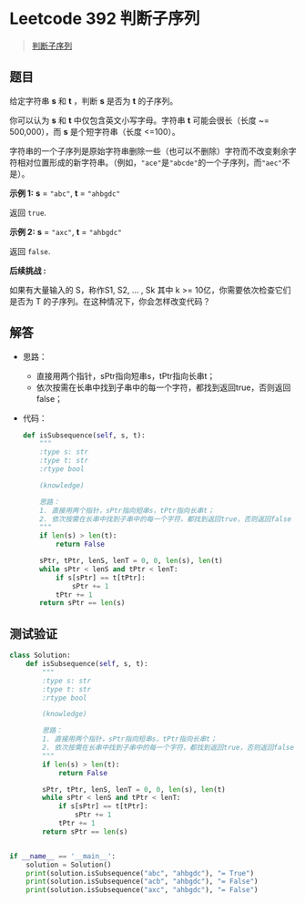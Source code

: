 # Leetcode 392 判断子序列

> [判断子序列](https://leetcode-cn.com/problems/is-subsequence/)

## 题目

给定字符串 **s** 和 **t** ，判断 **s** 是否为 **t** 的子序列。

你可以认为 **s** 和 **t** 中仅包含英文小写字母。字符串 **t** 可能会很长（长度 ~= 500,000），而 **s** 是个短字符串（长度 <=100）。

字符串的一个子序列是原始字符串删除一些（也可以不删除）字符而不改变剩余字符相对位置形成的新字符串。（例如，`"ace"`是`"abcde"`的一个子序列，而`"aec"`不是）。

**示例 1:**
**s** = `"abc"`, **t** = `"ahbgdc"`

返回 `true`.

**示例 2:**
**s** = `"axc"`, **t** = `"ahbgdc"`

返回 `false`.

**后续挑战 :**

如果有大量输入的 S，称作S1, S2, ... , Sk 其中 k >= 10亿，你需要依次检查它们是否为 T 的子序列。在这种情况下，你会怎样改变代码？

## 解答

- 思路：

  - 直接用两个指针，sPtr指向短串s，tPtr指向长串t；
  - 依次按需在长串中找到子串中的每一个字符，都找到返回true，否则返回false；

- 代码：

  ```python
  def isSubsequence(self, s, t):
      """
      :type s: str
      :type t: str
      :rtype bool
  
      (knowledge)
  
      思路：
      1. 直接用两个指针，sPtr指向短串s，tPtr指向长串t；
      2. 依次按需在长串中找到子串中的每一个字符，都找到返回true，否则返回false
      """
      if len(s) > len(t):
          return False
  
      sPtr, tPtr, lenS, lenT = 0, 0, len(s), len(t)
      while sPtr < lenS and tPtr < lenT:
          if s[sPtr] == t[tPtr]:
              sPtr += 1
          tPtr += 1
      return sPtr == len(s)
  ```

## 测试验证

```python
class Solution:
    def isSubsequence(self, s, t):
        """
        :type s: str
        :type t: str
        :rtype bool

        (knowledge)

        思路：
        1. 直接用两个指针，sPtr指向短串s，tPtr指向长串t；
        2. 依次按需在长串中找到子串中的每一个字符，都找到返回true，否则返回false
        """
        if len(s) > len(t):
            return False

        sPtr, tPtr, lenS, lenT = 0, 0, len(s), len(t)
        while sPtr < lenS and tPtr < lenT:
            if s[sPtr] == t[tPtr]:
                sPtr += 1
            tPtr += 1
        return sPtr == len(s)


if __name__ == '__main__':
    solution = Solution()
    print(solution.isSubsequence("abc", "ahbgdc"), "= True")
    print(solution.isSubsequence("acb", "ahbgdc"), "= False")
    print(solution.isSubsequence("axc", "ahbgdc"), "= False")
```

